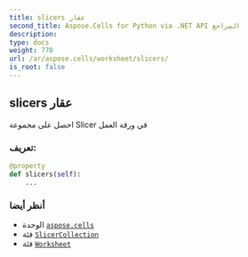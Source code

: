 ```yaml
---
title: slicers عقار
second_title: Aspose.Cells for Python via .NET API المراجع
description:
type: docs
weight: 770
url: /ar/aspose.cells/worksheet/slicers/
is_root: false
---
```

##  slicers عقار

احصل على مجموعة Slicer في ورقة العمل
###  تعريف:
```python
@property
def slicers(self):
    ...
```

###  أنظر أيضا
* الوحدة [`aspose.cells`](../../)
* فئة [`SlicerCollection`](/cells/python-net/ar/aspose.cells.slicers/slicercollection)
* فئة [`Worksheet`](/cells/python-net/ar/aspose.cells/worksheet)
